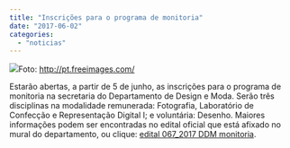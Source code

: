 ```yaml
---
title: "Inscrições para o programa de monitoria"
date: "2017-06-02"
categories: 
  - "noticias"
---
```


![](/img/antigo/2017/06/crazy-run-1251251.jpg)Foto: http://pt.freeimages.com/

Estarão abertas, a partir de 5 de junho, as inscrições para o programa de monitoria na secretaria do Departamento de Design e Moda. Serão três disciplinas na modalidade remunerada: Fotografia, Laboratório de Confecção e Representação Digital I; e voluntária: Desenho. Maiores informações podem ser encontradas no edital oficial que está afixado no mural do departamento, ou clique: [edital 067\_2017 DDM monitoria](/img/antigo/2017/06/edital-067_2017-DDM-monitoria.pdf).
